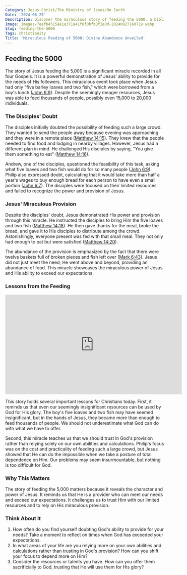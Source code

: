 ```yaml
---
Category: Jesus Christ/The Ministry of Jesus/On Earth
Date: '2024-06-25'
Description: Discover the miraculous story of feeding the 5000, a biblical account of Jesus feeding a multitude with just five loaves and two fish. Explore the significance and implications of this extraordinary event in Christian faith.
Image: images/7eefb4515ae1a371a41f8f0bfb8f2e0d-20240927160719.webp
Slug: feeding-the-5000
Tags: christianity
Title: 'Miraculous Feeding of 5000: Divine Abundance Unveiled'
---
```


## Feeding the 5000

The story of Jesus feeding the 5,000 is a significant miracle recorded in all four Gospels. It is a powerful demonstration of Jesus' ability to provide for the needs of His followers. This miraculous event took place when Jesus had only "five barley loaves and two fish," which were borrowed from a boy's lunch ([John 6:9](https://www.bibleref.com/John/6/John-6-9.html)). Despite the seemingly meager resources, Jesus was able to feed thousands of people, possibly even 15,000 to 20,000 individuals.

### The Disciples' Doubt

The disciples initially doubted the possibility of feeding such a large crowd. They wanted to send the people away because evening was approaching and they were in a remote place ([Matthew 14:15](https://www.bibleref.com/Matthew/14/Matthew-14-15.html)). They knew that the people needed to find food and lodging in nearby villages. However, Jesus had a different plan in mind. He challenged His disciples by saying, "You give them something to eat" ([Matthew 14:16](https://www.bibleref.com/Matthew/14/Matthew-14-16.html)).

Andrew, one of the disciples, questioned the feasibility of this task, asking what five loaves and two fish would do for so many people ([John 6:9](https://www.bibleref.com/John/6/John-6-9.html)). Philip also expressed doubt, calculating that it would take more than half a year's wages to buy enough bread for each person to have even a small portion ([John 6:7](https://www.bibleref.com/John/6/John-6-7.html)). The disciples were focused on their limited resources and failed to recognize the power and provision of Jesus.

### Jesus' Miraculous Provision

Despite the disciples' doubt, Jesus demonstrated His power and provision through this miracle. He instructed the disciples to bring Him the five loaves and two fish ([Matthew 14:18](https://www.bibleref.com/Matthew/14/Matthew-14-18.html)). He then gave thanks for the meal, broke the bread, and gave it to His disciples to distribute among the crowd. Astonishingly, everyone present was fed with that small meal. They not only had enough to eat but were satisfied ([Matthew 14:20](https://www.bibleref.com/Matthew/14/Matthew-14-20.html)).

The abundance of the provision is emphasized by the fact that there were twelve baskets full of broken pieces and fish left over ([Mark 6:43](https://www.bibleref.com/Mark/6/Mark-6-43.html)). Jesus did not just meet the need; He went above and beyond, providing an abundance of food. This miracle showcases the miraculous power of Jesus and His ability to exceed our expectations.

### Lessons from the Feeding


<iframe width="560" height="315" src="https://www.youtube.com/embed/S6rj9cAJrWE" frameborder="0" allow="autoplay; encrypted-media" allowfullscreen></iframe>


This story holds several important lessons for Christians today. First, it reminds us that even our seemingly insignificant resources can be used by God for His glory. The boy's five loaves and two fish may have seemed insignificant, but in the hands of Jesus, they became more than enough to feed thousands of people. We should not underestimate what God can do with what we have to offer.

Second, this miracle teaches us that we should trust in God's provision rather than relying solely on our own abilities and calculations. Philip's focus was on the cost and practicality of feeding such a large crowd, but Jesus showed that He can do the impossible when we take a posture of total dependence on Him. Our problems may seem insurmountable, but nothing is too difficult for God.

### Why This Matters

The story of feeding the 5,000 matters because it reveals the character and power of Jesus. It reminds us that He is a provider who can meet our needs and exceed our expectations. It challenges us to trust Him with our limited resources and to rely on His miraculous provision.

### Think About It

1. How often do you find yourself doubting God's ability to provide for your needs? Take a moment to reflect on times when God has exceeded your expectations.
2. In what areas of your life are you relying more on your own abilities and calculations rather than trusting in God's provision? How can you shift your focus to depend more on Him?
3. Consider the resources or talents you have. How can you offer them sacrificially to God, trusting that He will use them for His glory?